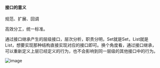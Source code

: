 #### 接口的意义
规范、扩展、回调

高效分工，统一标准。


通过接口继承产生的层级接口，层次分析，职责分明，Set就是Set，List就是List，想要实现那种结构直接实现对应的接口即可。换个角度看，通过接口继承，可以重新定义上层已经定义的行为，也不会影响到同一层级的其他接口中的行为。


![image](https://user-images.githubusercontent.com/56420798/113992929-80455880-9886-11eb-9b9f-4ee6c1cf55c1.png)

